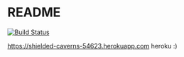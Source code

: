 # README

[![Build Status](https://travis-ci.org/adomant/blog_finally.svg?branch=master)](https://travis-ci.org/adomant/blog_finally)

https://shielded-caverns-54623.herokuapp.com heroku :)
